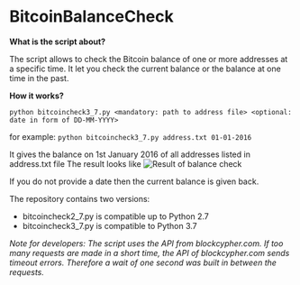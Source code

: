 # BitcoinBalanceCheck

**What is the script about?**

The script allows to check the Bitcoin balance of one or more addresses at a specific time. It let you check the current balance or the balance at one time in the past. 

**How it works?**

```python bitcoincheck3_7.py <mandatory: path to address file> <optional: date in form of DD-MM-YYYY>```

for example: 
```python bitcoincheck3_7.py address.txt 01-01-2016```

It gives the balance on 1st January 2016 of all addresses listed in address.txt file
The result looks like
![Result of balance check](http://i.imgur.com/iY7EoPL.png)

If you do not provide a date then the current balance is given back.

The repository contains two versions: 
- bitcoincheck2_7.py is compatible up to Python 2.7
- bitcoincheck3_7.py is compatible to Python 3.7

*Note for developers: The script uses the API from blockcypher.com. If too many requests are made in a short time, the API of blockcypher.com sends timeout errors. Therefore a wait of one second was built in between the requests.*

